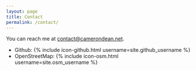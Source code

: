 ```yaml
---
layout: page
title: Contact
permalink: /contact/
---
```


You can reach me at [contact@camerondean.net](mailto:contact@camerondean.net).

<ul class="social-media-list">
  <li>Github: {% include icon-github.html username=site.github_username %}</li>
  <li>OpenStreetMap: {% include icon-osm.html username=site.osm_username %}</li>
</ul>

